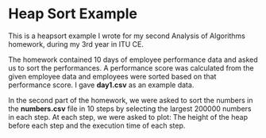 # Heap Sort Example

This is a heapsort example I wrote for my second Analysis of Algorithms homework, during my 3rd year in ITU CE.

The homework contained 10 days of employee performance data and asked us to sort the performances. A performance score was calculated from the given employee data and employees were sorted based on that performance score. I gave **day1.csv** as an example data.

In the second part of the homework, we were asked to sort the numbers in the **numbers.csv** file in 10 steps by selecting the largest 200000 numbers in each step. At each step, we were asked to plot: The height of the heap before each step and the execution time of each step.

